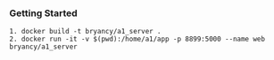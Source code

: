 ### Getting Started
```
1. docker build -t bryancy/a1_server .
2. docker run -it -v $(pwd):/home/a1/app -p 8899:5000 --name web bryancy/a1_server
```
